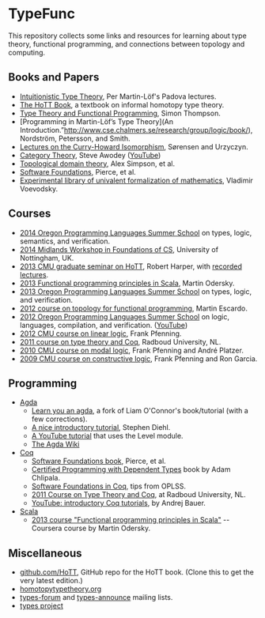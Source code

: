 TypeFunc
========
This repository collects some links and resources for learning about type
theory, functional programming, and connections between topology and computing.

Books and Papers
----------------
+ [Intuitionistic Type Theory](http://www.csie.ntu.edu.tw/~b94087/ITT.pdf), Per Martin-L&ouml;f's Padova lectures. 
+ [The HoTT Book][], a textbook on informal homotopy type theory.   
+ [Type Theory and Functional Programming](https://www.cs.kent.ac.uk/people/staff/sjt/TTFP/), Simon Thompson.  
+ [Programming in Martin-L&ouml;f’s Type Theory](An Introduction.”http://www.cse.chalmers.se/research/group/logic/book/),
  Nordstr&ouml;m, Petersson, and Smith.  
+ [Lectures on the Curry-Howard Isomorphism](http://citeseerx.ist.psu.edu/viewdoc/summary?doi=10.1.1.17.7385), Sørensen and Urzyczyn.  
+ [Category Theory][], Steve Awodey ([YouTube](http://youtu.be/ZKmodCApZwk))  
+ [Topological domain theory](http://homepages.inf.ed.ac.uk/als/Research/topological-domain-theory.html), Alex Simpson, et al.
+ [Software Foundations](http://www.cis.upenn.edu/~bcpierce/sf/), Pierce, et al.  
+ [Experimental library of univalent formalization of mathematics][], Vladimir Voevodsky.

Courses
-------
+ [2014 Oregon Programming Languages Summer School][] on types, logic, semantics, and verification.  
+ [2014 Midlands Workshop in Foundations of CS][], University of Nottingham, UK.  
+ [2013 CMU graduate seminar on HoTT][], Robert Harper, with [recorded lectures][].  
+ [2013 Functional programming principles in Scala](https://www.coursera.org/course/progfun), Martin Odersky.  
+ [2013 Oregon Programming Languages Summer School][] on types, logic, and verification.  
+ [2012 course on topology for functional programming][], Martin Escardo.  
+ [2012 Oregon Programming Languages Summer School][] on logic, languages, compilation, and verification. ([YouTube](http://www.youtube.com/playlist?list=PL8Ky8lYL8-Oh7awp0sqa82o7Ggt4AGhyf))  
+ [2012 CMU course on linear logic](http://www.cs.cmu.edu/~fp/courses/15816-s12/), Frank Pfenning.  
+ [2011 course on type theory and Coq][], Radboud University, NL.  
+ [2010 CMU course on modal logic](http://www.cs.cmu.edu/~fp/courses/15816-s10/), Frank Pfenning and André Platzer.  
+ [2009 CMU course on constructive logic](http://www.cs.cmu.edu/~fp/courses/15317-f09/index.html), Frank Pfenning and Ron Garcia.

Programming
-----------
+ [Agda][]  
    - [Learn you an agda](https://github.com/williamdemeo/learn-you-an-agda), a fork of Liam O'Connor's book/tutorial (with a few corrections).
    - [A nice introductory tutorial](http://www.stephendiehl.com/posts/agda.html), Stephen Diehl.
    - [A YouTube tutorial](http://www.youtube.com/watch?v=SQama_q9qtQ&feature=share) that uses the Level module.
    - [The Agda Wiki](http://wiki.portal.chalmers.se/agda/pmwiki.php?n=Main.HomePage)
+ [Coq][]  
    - [Software Foundations book](http://www.cis.upenn.edu/~bcpierce/sf/), Pierce, et al.  
    - [Certified Programming with Dependent Types](http://adam.chlipala.net/cpdt/cpdt.pdf) book by Adam Chlipala.  
    - [Software Foundations in Coq][], tips from OPLSS.  
    - [2011 Course on Type Theory and Coq][], at Radboud University, NL.
    - [YouTube: introductory Coq tutorials](http://www.youtube.com/watch?v=COe0VTNF2EA&list=PLDD40A96C2ED54E99&feature=share), by Andrej Bauer.  
+ [Scala][]  
    - [2013 course "Functional programming principles in Scala"][] -- Coursera course by Martin Odersky.

Miscellaneous
-------------
+ [github.com/HoTT][], GitHub repo for the HoTT book. (Clone this to get the very latest edition.)
+ [homotopytypetheory.org][]  
+ [types-forum][] and [types-announce][] mailing lists.  
+ [types project][]


[2014 Midlands Workshop in Foundations of CS]: http://www.cs.nott.ac.uk/~txa/mgs.2014/
[types-forum]: http://lists.seas.upenn.edu/mailman/listinfo/types-list
[types-announce]: http://lists.seas.upenn.edu/mailman/listinfo/types-announce
[Experimental library of univalent formalization of mathematics]: http://arxiv.org/abs/1401.0053
[Software Foundations in Coq]: http://web.cecs.pdx.edu/~apt/coq_hints.html
[types project]: http://www.cse.chalmers.se/research/group/logic/Types/index.html
[Scala]: http://www.scala-lang.org/
[Agda]: http://wiki.portal.chalmers.se/agda/pmwiki.php?n=Main.HomePage
[Coq]: http://coq.inria.fr/
[The HoTT Book]: http://homotopytypetheory.org/book/
[2013 CMU graduate seminar on HoTT]: http://www.cs.cmu.edu/~rwh/courses/hott/
[recorded lectures]: http://scs.hosted.panopto.com/Panopto/Pages/Sessions/List.aspx#folderID="07756bb0-b872-4a4a-95b1-b77ad206dab3"
[2011 Course on Type Theory and Coq]: http://www.cs.ru.nl/~freek/courses/tt-2011/
[2014 Oregon Programming Languages Summer School]: http://www.cs.uoregon.edu/research/summerschool/summer14/index.html
[2013 Oregon Programming Languages Summer School]: http://www.cs.uoregon.edu/research/summerschool/summer13/
[2012 Oregon Programming Languages Summer School]: http://www.cs.uoregon.edu/research/summerschool/summer12/
[2011 Oregon Programming Languages Summer School]: http://www.cs.uoregon.edu/research/summerschool/summer11/
[2010 Oregon Programming Languages Summer School]: http://www.cs.uoregon.edu/research/summerschool/summer10/
[Short course on type theory and programming]: http://www.cse.chalmers.se/~bengt/course/typetheory-oneweek.html
[2013 course "Functional programming principles in Scala"]: https://www.coursera.org/course/progfun
[2012 course on topology for functional programming]: http://www.cs.bham.ac.uk/~mhe/.talks/EWSCS2012/
[2008 course "Introduction to Type Theory"]: http://www.cs.ru.nl/~herman/Uruguay2008SummerSchool.html
[Notes from CMU HoTT course]: https://github.com/favonia/hott-notes
[notes directory]: https://github.com/williamdemeo/TypeFunc/tree/master/notes
[the main repository]: https://github.com/favonia/hott-notes
[Interactive Theorem Proving for Agda Users]: http://www.cs.swan.ac.uk/~csetzer/lectures/intertheo/07/interactiveTheoremProvingForAgdaUsers.html
[github.com/HoTT]: https://github.com/HoTT/book
[homotopytypetheory.org]: http://homotopytypetheory.org/
[Category Theory]: http://carlossicoli.free.fr/A/Awodey_S.-Category_theory-Oxford_University_Press,_USA(2010).pdf

